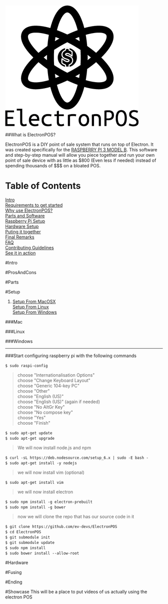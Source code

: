![ElectronPOS](./data/logo.png)

##What is ElectronPOS?

ElectronPOS is a DIY point of sale system that runs on top of Electron. It was created specifically for the [RASPBERRY PI 3 MODEL B](https://www.raspberrypi.org/products/raspberry-pi-3-model-b/). This software and step-by-step manual will allow you piece together and run your own point of sale device with as little as $800 (Even less if needed) instead of spending thousands of $$$ on a bloated POS.


# Table of Contents  
[Intro](#Intro)  
[Requirements to get started](#Requirements)  
[Why use ElectronPOS?](#ProsAndCons)  
[Parts and Software](#Parts)  
[Raspberry Pi Setup](#Setup)  
[Hardware Setup](#Hardware)  
[Puting it together](#Fusing)   
[Final Remarks](#Ending)  
[FAQ](#FAQ)  
[Contributing Guidelines](#Contribute)  
[See it in action](#Showcase)


#Intro

#ProsAndCons

#Parts

#Setup
 
1. [Setup From MacOSX](###Mac)  
[Setup From Linux](###Linux)  
[Setup From Windows](###Windows)

###Mac

###Linux

###Windows

<hr>
###Start configuring raspberry pi with the following commands

`$ sudo raspi-config`  

> choose "Internationalisation Options"  
> choose "Change Keyboard Layout"  
> choose "Generic 104-key PC"  
> choose "Other"  
> choose "English (US)"  
> choose "English (US)" (again if needed)  
> choose "No AltGr Key"   
> choose "No compose key"  
> choose "Yes"  
> choose "Finish"

 
`$ sudo apt-get update`  
`$ sudo apt-get upgrade`

> We will now install node.js and npm

`$ curl -sL https://deb.nodesource.com/setup_6.x | sudo -E bash -`  
`$ sudo apt-get install -y nodejs`

> we will now install vim (optional) 

`$ sudo apt-get install vim`

> we will now install electron


`$ sudo npm install -g electron-prebuilt`  
`$ sudo npm install -g bower`

> now we will clone the repo that has our source code in it

`$ git clone https://github.com/ev-devs/ElectronPOS`  
`$ cd ElectronPOS`  
`$ git submodule init`  
`$ git submodule update`  
`$ sudo npm install`  
`$ sudo bower install --allow-root`  





#Hardware

#Fusing

#Ending

#Showcase
This will be a place to put videos of us actually using the electron POS

